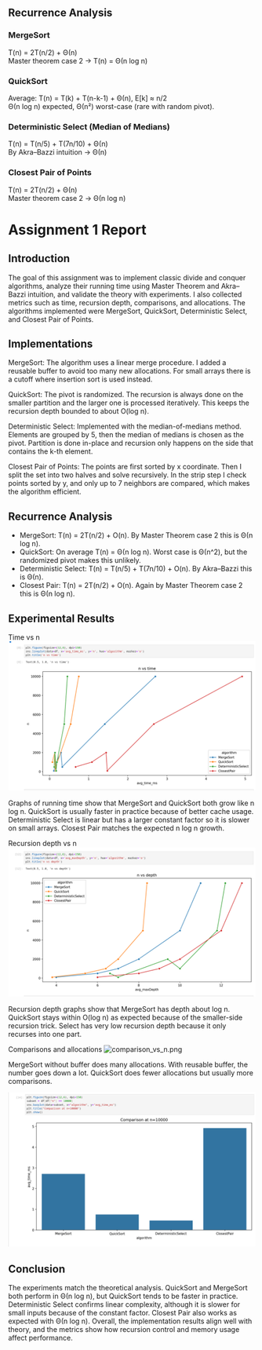 ## Recurrence Analysis

### MergeSort
T(n) = 2T(n/2) + Θ(n)  
Master theorem case 2 → T(n) = Θ(n log n)

### QuickSort
Average: T(n) = T(k) + T(n-k-1) + Θ(n), E[k] ≈ n/2  
Θ(n log n) expected, Θ(n²) worst-case (rare with random pivot).

### Deterministic Select (Median of Medians)
T(n) = T(n/5) + T(7n/10) + Θ(n)  
By Akra–Bazzi intuition → Θ(n)

### Closest Pair of Points
T(n) = 2T(n/2) + Θ(n)  
Master theorem case 2 → Θ(n log n)

# Assignment 1 Report

## Introduction

The goal of this assignment was to implement classic divide and conquer algorithms, analyze their running time using Master Theorem and Akra–Bazzi intuition, and validate the theory with experiments. I also collected metrics such as time, recursion depth, comparisons, and allocations. The algorithms implemented were MergeSort, QuickSort, Deterministic Select, and Closest Pair of Points.

## Implementations

MergeSort: The algorithm uses a linear merge procedure. I added a reusable buffer to avoid too many new allocations. For small arrays there is a cutoff where insertion sort is used instead.

QuickSort: The pivot is randomized. The recursion is always done on the smaller partition and the larger one is processed iteratively. This keeps the recursion depth bounded to about O(log n).

Deterministic Select: Implemented with the median-of-medians method. Elements are grouped by 5, then the median of medians is chosen as the pivot. Partition is done in-place and recursion only happens on the side that contains the k-th element.

Closest Pair of Points: The points are first sorted by x coordinate. Then I split the set into two halves and solve recursively. In the strip step I check points sorted by y, and only up to 7 neighbors are compared, which makes the algorithm efficient.

## Recurrence Analysis

* MergeSort: T(n) = 2T(n/2) + O(n). By Master Theorem case 2 this is Θ(n log n).
* QuickSort: On average T(n) = Θ(n log n). Worst case is Θ(n^2), but the randomized pivot makes this unlikely.
* Deterministic Select: T(n) = T(n/5) + T(7n/10) + O(n). By Akra–Bazzi this is Θ(n).
* Closest Pair: T(n) = 2T(n/2) + O(n). Again by Master Theorem case 2 this is Θ(n log n).

## Experimental Results

Time vs n
![time_vs_n.png](plots/time_vs_n.png)

Graphs of running time show that MergeSort and QuickSort both grow like n log n. QuickSort is usually faster in practice because of better cache usage. Deterministic Select is linear but has a larger constant factor so it is slower on small arrays. Closest Pair matches the expected n log n growth.

Recursion depth vs n
![depth_vs_n.png](plots/depth_vs_n.png)

Recursion depth graphs show that MergeSort has depth about log n. QuickSort stays within O(log n) as expected because of the smaller-side recursion trick. Select has very low recursion depth because it only recurses into one part.

Comparisons and allocations
![comparison_vs_n.png](plots/comparisons_vs_n.png)

MergeSort without buffer does many allocations. With reusable buffer, the number goes down a lot. QuickSort does fewer allocations but usually more comparisons.


![comparison_vs_n.png](plots/comparison_at_n.png)
## Conclusion

The experiments match the theoretical analysis. QuickSort and MergeSort both perform in Θ(n log n), but QuickSort tends to be faster in practice. Deterministic Select confirms linear complexity, although it is slower for small inputs because of the constant factor. Closest Pair also works as expected with Θ(n log n). Overall, the implementation results align well with theory, and the metrics show how recursion control and memory usage affect performance.

